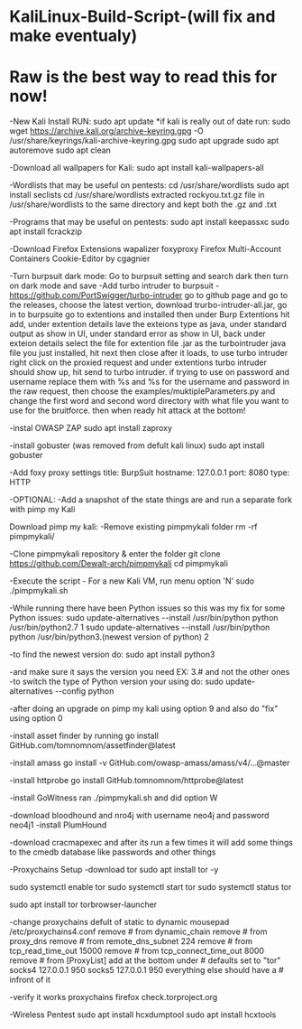 # KaliLinux-Build-Script-(will fix and make eventualy)
# Raw is the best way to read this for now!

-New Kali Install RUN:
sudo apt update 
*if kali is really out of date run: sudo wget https://archive.kali.org/archive-keyring.gpg -O /usr/share/keyrings/kali-archive-keyring.gpg
sudo apt upgrade
sudo apt autoremove 
sudo apt clean

-Download all wallpapers for Kali:
sudo apt install kali-wallpapers-all

-Wordlists that may be useful on pentests:
cd /usr/share/wordlists 
sudo apt install seclists
cd /usr/share/wordlists 
extracted rockyou.txt.gz file in /usr/share/wordlists to the same directory and kept both the .gz and .txt 

-Programs that may be useful on pentests:
sudo apt install keepassxc
sudo apt install fcrackzip

-Download Firefox Extensions
wapalizer
foxyproxy
Firefox Multi-Account Containers
Cookie-Editor         by cgagnier

-Turn burpsuit dark mode:
Go to burpsuit setting and search dark then turn on dark mode and save
-Add turbo intruder to burpsuit - https://github.com/PortSwigger/turbo-intruder
go to github page and go to the releases, choose the latest vertion, download trurbo-intruder-all.jar, go in to burpsuite go to extentions and installed then under Burp Extentions hit add, under extention details lave the exteions type as java, under standard output as show in UI, under standard error as show in UI, back under exteion details select the file for extention file .jar as the turbointruder java file you just installed, hit next then close after it loads, to use turbo intruder right click on the proxied request and under extentions turbo intruder should show up, hit send to turbo intruder. 
if trying to use on password and username replace them with %s and %s for the username and password in the raw request, then choose the examples/muktipleParameters.py and change the first word and second word directory with what file you want to use for the bruitforce. then when ready hit attack at the bottom!

-instal OWASP ZAP
sudo apt install zaproxy

-install gobuster (was removed from defult kali linux)
sudo apt install gobuster

-Add foxy proxy settings
title: BurpSuit
hostname: 127.0.0.1
port: 8080
type: HTTP

-OPTIONAL:
-Add a snapshot of the state things are and run a separate fork with pimp my Kali

Download pimp my kali:
-Remove existing pimpmykali folder
rm -rf pimpmykali/

-Clone pimpmykali repository & enter the folder
git clone https://github.com/Dewalt-arch/pimpmykali
cd pimpmykali

-Execute the script - For a new Kali VM, run menu option 'N'
sudo ./pimpmykali.sh


-While running there have been Python issues so this was my fix for some Python issues:
sudo update-alternatives --install /usr/bin/python python /usr/bin/python2.7 1 
sudo update-alternatives --install /usr/bin/python python /usr/bin/python3.(newest version of python) 2

-to find the newest version do:
sudo apt install python3 

-and make sure it says the version you need EX: 3.# and not the other ones
-to switch the type of Python version your using do:
sudo update-alternatives --config python


-after doing an upgrade on pimp my kali using option 9 and also do "fix" using option 0 

-install asset finder by running 
go install GitHub.com/tomnomnom/assetfinder@latest

-install amass 
go install -v GitHub.com/owasp-amass/amass/v4/...@master

-install httprobe 
go install GitHub.tomnomnom/httprobe@latest

-install GoWitness 
ran ./pimpmykali.sh and did option W

-download bloodhound and nro4j with username neo4j and password neo4j1
-install PlumHound 

-download cracmapexec and after its run a few times it will add some things to the cmedb database like passwords and other things




-Proxychains Setup
-download tor 
sudo apt install tor -y

sudo systemctl enable tor 
sudo systemctl start tor 
sudo systemctl status tor 

sudo apt install tor torbrowser-launcher

-change proxychains defult of static to dynamic 
mousepad /etc/proxychains4.conf
  remove # from dynamic_chain
  remove # from proxy_dns
  remove # from remote_dns_subnet 224
  remove # from tcp_read_time_out 15000
  remove # from tcp_connect_time_out 8000
  remove # from [ProxyList]
  add at the bottom under # defaults set to "tor"
    socks4 127.0.0.1 950
    socks5 127.0.0.1 950
  everything else should have a # infront of it

-verify it works
proxychains firefox check.torproject.org



-Wireless Pentest
sudo apt install hcxdumptool
sudo apt install hcxtools



